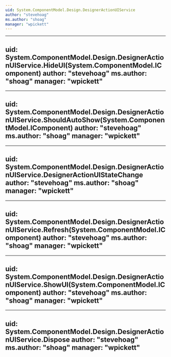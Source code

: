```yaml
---
uid: System.ComponentModel.Design.DesignerActionUIService
author: "stevehoag"
ms.author: "shoag"
manager: "wpickett"
---
```


---
uid: System.ComponentModel.Design.DesignerActionUIService.HideUI(System.ComponentModel.IComponent)
author: "stevehoag"
ms.author: "shoag"
manager: "wpickett"
---

---
uid: System.ComponentModel.Design.DesignerActionUIService.ShouldAutoShow(System.ComponentModel.IComponent)
author: "stevehoag"
ms.author: "shoag"
manager: "wpickett"
---

---
uid: System.ComponentModel.Design.DesignerActionUIService.DesignerActionUIStateChange
author: "stevehoag"
ms.author: "shoag"
manager: "wpickett"
---

---
uid: System.ComponentModel.Design.DesignerActionUIService.Refresh(System.ComponentModel.IComponent)
author: "stevehoag"
ms.author: "shoag"
manager: "wpickett"
---

---
uid: System.ComponentModel.Design.DesignerActionUIService.ShowUI(System.ComponentModel.IComponent)
author: "stevehoag"
ms.author: "shoag"
manager: "wpickett"
---

---
uid: System.ComponentModel.Design.DesignerActionUIService.Dispose
author: "stevehoag"
ms.author: "shoag"
manager: "wpickett"
---
